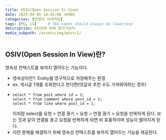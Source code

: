 ```yaml
---
title: OSIV(Open Session In View)
date: 2025-04-05 14:45:00 +0900
categories: [멋쟁이 사자처럼]
tags: [MS, CS]     # TAG names should always be lowercase
description: OSIV에 대해 알아가보자.
media_subpath: /assets/img/post/1/
---
```


## OSIV(Open Session In View)란?
영속성 컨텍스트를 뷰까지 열어두는 기능이다.
- 영속성이란?: Entity를 영구적으로 저장해주는 환경
- ex. 게시글 1개를 조회한다고 한다면(댓글과 추천 수도 가져와야하는 경우)
- ```
  select * from post where id = 1;
  select * from comment where post_id = 1;
  select * from like where post_id = 1;
  ```
  이처럼 select를 요청 > 연결 끊기 > 요청 > 연결 끊기 > 요청을 반복하게 된다.
  보는 것과 같이 연결을 끊고 요청을 반복하게 되면 비 효율적이며 성능이 떨어지게 된다.
- 이런 문제를 해결하기 위해 영속성 컨텍스트를 뷰까지 열어두는 기능을 제공한다.
